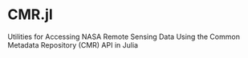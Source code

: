 # CMR.jl
Utilities for Accessing NASA Remote Sensing Data Using the Common Metadata Repository (CMR) API in Julia
